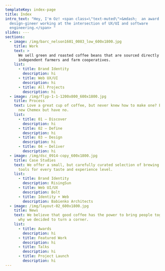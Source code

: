 ```yaml
---
templateKey: index-page
title: Index
intro_text: "Hey, I'm Oz! <span class=\"text-muted\">&mdash;  an award winning
  design-gineer working at the intersection of UX/UI and software
  engineering.</span> "
slides: ---
sections:
  - image: /img/barc_nelson1601_0083_low_600x1800.jpg
    title: Work
    text: >
      We sell green and roasted coffee beans that are sourced directly from
      independent farmers and farm cooperatives.
    list:
      - title: Brand Identity
        description: hi
      - title: Web UX/UI
        description: hi
      - title: All Projects
        description: hi
  - image: /img/flyp-1-1-1200x800_600x1800.jpg
    title: Process
    text: Love a great cup of coffee, but never knew how to make one? Bought a fancy
      new Chemex but have no.
    list:
      - title: 01 — Discover
        description: hi
      - title: 02 — Define
        description: hi
      - title: 03 — Design
        description: hi
      - title: 04 — Deliver
        description: hi
  - image: /img/dsc_0914-copy_600x1800.jpg
    title: Case Studies
    text: We offer a small, but carefully curated selection of brewing gear and
      tools for every taste and experience level.
    list:
      - title: Brand Identity
        description: RisingSun
      - title: Web UI/UX
        description: Bolt
      - title: Identity + Web
        description: Babienko Architects
  - image: /img/layout-02_600x1800.jpg
    title: News
    text: We believe that good coffee has the power to bring people together. That’s
      why we decided to turn a corner.
    list:
      - title: Awards
        description: hi
      - title: Featured Work
        description: hi
      - title: Talks
        description: hi
      - title: Project Launch
        description: hi
---
```

